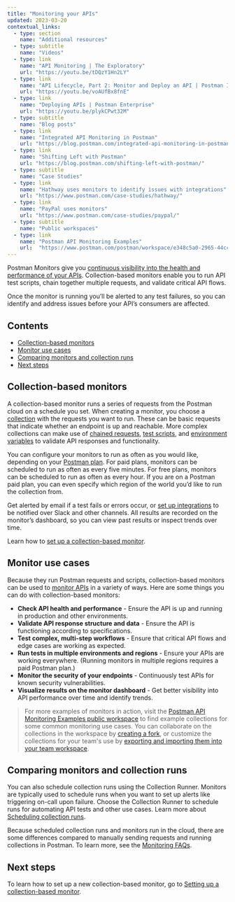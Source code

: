 ```yaml
---
title: "Monitoring your APIs"
updated: 2023-03-20
contextual_links:
  - type: section
    name: "Additional resources"
  - type: subtitle
    name: "Videos"
  - type: link
    name: "API Monitoring | The Exploratory"
    url: "https://youtu.be/tDQzY1Hn2LY"
  - type: link
    name: "API Lifecycle, Part 2: Monitor and Deploy an API | Postman Intergalactic"
    url: "https://youtu.be/voAUfBx8fnE"
  - type: link
    name: "Deploying APIs | Postman Enterprise"
    url: "https://youtu.be/plykCPwt32M"
  - type: subtitle
    name: "Blog posts"
  - type: link
    name: "Integrated API Monitoring in Postman"
    url: "https://blog.postman.com/integrated-api-monitoring-in-postman/"
  - type: link
    name: "Shifting Left with Postman"
    url: "https://blog.postman.com/shifting-left-with-postman/"
  - type: subtitle
    name: "Case Studies"
  - type: link
    name: "Hathway uses monitors to identify issues with integrations"
    url: "https://www.postman.com/case-studies/hathway/"
  - type: link
    name: "PayPal uses monitors"
    url: "https://www.postman.com/case-studies/paypal/"
  - type: subtitle
    name: "Public workspaces"
  - type: link
    name: "Postman API Monitoring Examples"
    url:  "https://www.postman.com/postman/workspace/e348c5a0-2965-44cc-87ed-7b316516f38d"
---
```


Postman Monitors give you [continuous visibility into the health and performance of your APIs](https://www.postman.com/api-platform/api-observability/). Collection-based monitors enable you to run API test scripts, chain together multiple requests, and validate critical API flows.

Once the monitor is running you’ll be alerted to any test failures, so you can identify and address issues before your API’s consumers are affected.

## Contents

* [Collection-based monitors](#collection-based-monitors)
* [Monitor use cases](#monitor-use-cases)
* [Comparing monitors and collection runs](#comparing-monitors-and-collection-runs)
* [Next steps](#next-steps)

## Collection-based monitors

A collection-based monitor runs a series of requests from the Postman cloud on a schedule you set. When creating a monitor, you choose a [collection](/docs/sending-requests/intro-to-collections/) with the requests you want to run. These can be basic requests that indicate whether an endpoint is up and reachable. More complex collections can make use of [chained requests](https://www.youtube.com/watch?v=shYn3Ys3ygE), [test scripts](/docs/writing-scripts/test-scripts/), and [environment variables](/docs/sending-requests/managing-environments/) to validate API responses and functionality.

You can configure your monitors to run as often as you would like, depending on your [Postman plan](https://www.postman.com/pricing/). For paid plans, monitors can be scheduled to run as often as every five minutes. For free plans, monitors can be scheduled to run as often as every hour. If you are on a Postman paid plan, you can even specify which region of the world you’d like to run the collection from.

Get alerted by email if a test fails or errors occur, or [set up integrations](/docs/integrations/intro-integrations/) to be notified over Slack and other channels. All results are recorded on the monitor’s dashboard, so you can view past results or inspect trends over time.

Learn how to [set up a collection-based monitor](/docs/monitoring-your-api/setting-up-monitor/).

## Monitor use cases

Because they run Postman requests and scripts, collection-based monitors can be used to [monitor APIs](https://www.postman.com/api-platform/api-monitoring/) in a variety of ways. Here are some things you can do with collection-based monitors:

* **Check API health and performance** - Ensure the API is up and running in production and other environments.
* **Validate API response structure and data** - Ensure the API is functioning according to specifications.
* **Test complex, multi-step workflows** - Ensure that critical API flows and edge cases are working as expected.
* **Run tests in multiple environments and regions** - Ensure your APIs are working everywhere. (Running monitors in multiple regions requires a paid Postman plan.)
* **Monitor the security of your endpoints** - Continuously test APIs for known security vulnerabilities.
* **Visualize results on the monitor dashboard** - Get better visibility into API performance over time and identify trends.

> For more examples of monitors in action, visit the [Postman API Monitoring Examples public workspace](https://www.postman.com/postman/workspace/postman-api-monitoring-examples/overview) to find example collections for some common monitoring use cases. You can collaborate on the collections in the workspace by [creating a fork](/docs/collaborating-in-postman/using-version-control/forking-entities/#creating-a-fork), or customize the collections for your team's use by [exporting and importing them into your team workspace](/docs/getting-started/importing-and-exporting/exporting-data/#exporting-collections).

## Comparing monitors and collection runs

You can also schedule collection runs using the Collection Runner. Monitors are typically used to schedule runs when you want to set up alerts like triggering on-call upon failure. Choose the Collection Runner to schedule runs for automating API tests and other use cases. Learn more about [Scheduling collection runs](/docs/collections/running-collections/scheduling-collection-runs/).

Because scheduled collection runs and monitors run in the cloud, there are some differences compared to manually sending requests and running collections in Postman. To learn more, see the [Monitoring FAQs](/docs/monitoring-your-api/faqs-monitors/#can-i-upload-data-files-or-attach-files-to-a-monitor).

## Next steps

To learn how to set up a new collection-based monitor, go to [Setting up a collection-based monitor](/docs/monitoring-your-api/setting-up-monitor/).
